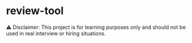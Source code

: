 # review-tool
⚠️ Disclaimer: This project is for learning purposes only and should not be used in real interview or hiring situations.